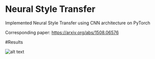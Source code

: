 # Neural Style Transfer
Implemented Neural Style Transfer using CNN architecture on PyTorch

Corresponding paper:
https://arxiv.org/abs/1508.06576

#Results

![alt text](https://github.com/ushashwat/neural_style_transfer_pytorch/blob/master/download.png?raw=true)
